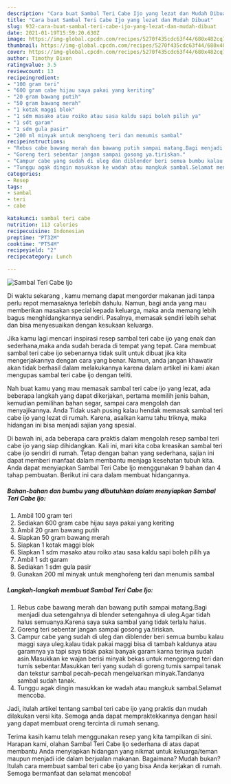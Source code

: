 ```yaml
---
description: "Cara buat Sambal Teri Cabe Ijo yang lezat dan Mudah Dibuat"
title: "Cara buat Sambal Teri Cabe Ijo yang lezat dan Mudah Dibuat"
slug: 932-cara-buat-sambal-teri-cabe-ijo-yang-lezat-dan-mudah-dibuat
date: 2021-01-19T15:59:20.630Z
image: https://img-global.cpcdn.com/recipes/5270f435cdc63f44/680x482cq70/sambal-teri-cabe-ijo-foto-resep-utama.jpg
thumbnail: https://img-global.cpcdn.com/recipes/5270f435cdc63f44/680x482cq70/sambal-teri-cabe-ijo-foto-resep-utama.jpg
cover: https://img-global.cpcdn.com/recipes/5270f435cdc63f44/680x482cq70/sambal-teri-cabe-ijo-foto-resep-utama.jpg
author: Timothy Dixon
ratingvalue: 3.5
reviewcount: 13
recipeingredient:
- "100 gram teri"
- "600 gram cabe hijau saya pakai yang keriting"
- "20 gram bawang putih"
- "50 gram bawang merah"
- "1 kotak maggi blok"
- "1 sdm masako atau roiko atau sasa kaldu sapi boleh pilih ya"
- "1 sdt garam"
- "1 sdm gula pasir"
- "200 ml minyak untuk menghoeng teri dan menumis sambal"
recipeinstructions:
- "Rebus cabe bawang merah dan bawang putih sampai matang.Bagi menjadi dua setengahnya di blender setengahnya di uleg.Agar tidah halus semuanya.Karena saya suka sambal yang tidak terlalu halus."
- "Goreng teri sebentar jangan sampai gosong ya.tiriskan."
- "Campur cabe yang sudah di uleg dan diblender beri semua bumbu kalau maggi saya uleg.kalau tidak pakai maggi bisa di tambah kaldunya atau garamnya ya tapi saya tidak pakai banyak garam karna terinya sudah asin.Masukkan ke wajan berisi minyak bekas untuk menggoreng teri dan tumis sebentar.Masukkan teri yang sudah di goreng tumis sampai tanak dan tekstur sambal pecah-pecah mengeluarkan minyak.Tandanya sambal sudah tanak."
- "Tunggu agak dingin masukkan ke wadah atau mangkuk sambal.Selamat mencoba."
categories:
- Resep
tags:
- sambal
- teri
- cabe

katakunci: sambal teri cabe 
nutrition: 113 calories
recipecuisine: Indonesian
preptime: "PT32M"
cooktime: "PT54M"
recipeyield: "2"
recipecategory: Lunch

---
```



![Sambal Teri Cabe Ijo](https://img-global.cpcdn.com/recipes/5270f435cdc63f44/680x482cq70/sambal-teri-cabe-ijo-foto-resep-utama.jpg)

Di waktu  sekarang , kamu memang dapat mengorder makanan jadi tanpa perlu repot memasaknya terlebih dahulu. Namun, bagi anda yang mau memberikan masakan special kepada keluarga, maka anda memang lebih bagus menghidangkannya sendiri. Pasalnya, memasak sendiri lebih sehat dan bisa menyesuaikan dengan kesukaan keluarga.

Jika kamu lagi mencari inspirasi resep sambal teri cabe ijo yang enak dan sederhana,maka anda sudah berada di tempat yang tepat. Cara membuat sambal teri cabe ijo  sebenarnya tidak sulit untuk dibuat jika kita mengerjakannya dengan cara yang benar. Namun, anda jangan khawatir akan tidak berhasil dalam melakukannya 
karena dalam artikel ini kami akan mengupas sambal teri cabe ijo dengan teliti.  



Nah buat kamu yang mau memasak sambal teri cabe ijo yang lezat, ada beberapa langkah yang dapat dikerjakan, pertama memilih jenis bahan, kemudian pemilihan bahan segar, sampai cara mengolah dan menyajikannya. Anda Tidak usah pusing kalau hendak memasak sambal teri cabe ijo yang lezat di rumah. Karena, asalkan kamu  tahu triknya, maka hidangan ini bisa menjadi sajian yang spesial.

Di bawah ini, ada beberapa cara praktis  dalam mengolah resep sambal teri cabe ijo yang siap dihidangkan. Kali ini, mari kita coba kreasikan sambal teri cabe ijo sendiri di rumah. Tetap dengan bahan yang sederhana, sajian ini dapat memberi manfaat dalam membantu menjaga kesehatan tubuh kita. Anda dapat menyiapkan Sambal Teri Cabe Ijo menggunakan 9 bahan dan 4 tahap pembuatan. Berikut ini cara dalam membuat hidangannya.

<!--inarticleads1-->

##### Bahan-bahan dan bumbu yang dibutuhkan dalam menyiapkan Sambal Teri Cabe Ijo:

1. Ambil 100 gram teri
1. Sediakan 600 gram cabe hijau saya pakai yang keriting
1. Ambil 20 gram bawang putih
1. Siapkan 50 gram bawang merah
1. Siapkan 1 kotak maggi blok
1. Siapkan 1 sdm masako atau roiko atau sasa kaldu sapi boleh pilih ya
1. Ambil 1 sdt garam
1. Sediakan 1 sdm gula pasir
1. Gunakan 200 ml minyak untuk menghoŕeng teri dan menumis sambal




<!--inarticleads2-->

##### Langkah-langkah membuat Sambal Teri Cabe Ijo:

1. Rebus cabe bawang merah dan bawang putih sampai matang.Bagi menjadi dua setengahnya di blender setengahnya di uleg.Agar tidah halus semuanya.Karena saya suka sambal yang tidak terlalu halus.
1. Goreng teri sebentar jangan sampai gosong ya.tiriskan.
1. Campur cabe yang sudah di uleg dan diblender beri semua bumbu kalau maggi saya uleg.kalau tidak pakai maggi bisa di tambah kaldunya atau garamnya ya tapi saya tidak pakai banyak garam karna terinya sudah asin.Masukkan ke wajan berisi minyak bekas untuk menggoreng teri dan tumis sebentar.Masukkan teri yang sudah di goreng tumis sampai tanak dan tekstur sambal pecah-pecah mengeluarkan minyak.Tandanya sambal sudah tanak.
1. Tunggu agak dingin masukkan ke wadah atau mangkuk sambal.Selamat mencoba.




Jadi, itulah artikel tentang  sambal teri cabe ijo  yang praktis dan mudah dilakukan versi kita. Semoga anda dapat mempraktekkannya dengan hasil yang dapat membuat oreng tercinta di rumah senang. 

Terima kasih kamu telah menggunakan resep yang kita tampilkan di sini. Harapan kami, olahan  Sambal Teri Cabe Ijo sederhana di atas dapat membantu Anda menyiapkan hidangan yang nikmat untuk keluarga/teman maupun menjadi ide dalam berjualan makanan. Bagaimana? Mudah bukan? Itulah cara membuat sambal teri cabe ijo yang bisa Anda kerjakan di rumah. Semoga bermanfaat dan selamat mencoba!

